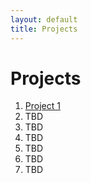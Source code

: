 ```yaml
---
layout: default
title: Projects
---
```


# Projects

1. [Project 1](proj1.md)
2. TBD
3. TBD
4. TBD
5. TBD
6. TBD
7. TBD
